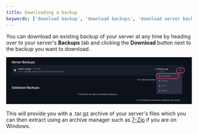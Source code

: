 ```yaml
---
title: Downloading a backup
keywords: ['download backup', 'download backups', 'download server backup', 'download server backups', 'download game server backup', 'download game server backups']
---
```


You can download an existing backup of your server at any time by heading over to your server's **Backups** tab and clicking the **Download** button next to the backup you want to download.

![Download Backup](./images/backup-download.png)

This will provide you with a .tar.gz archive of your server's files which you can then extract using an archive manager such as [7-Zip](https://www.7-zip.org/) if you are on Windows.
